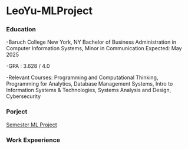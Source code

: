 # LeoYu-MLProject

### Education
-Baruch College New York, NY
Bachelor of Business Administration in Computer Information Systems, Minor in Communication Expected: May 2025

-GPA : 3.628 / 4.0

-Relevant Courses: Programming and Computational Thinking, Programming for Analytics, Database Management
Systems, Intro to Information Systems & Technologies, Systems Analysis and Design, Cybersecurity

### Porject 
[Semester ML Project](file:///C:/Users/9966l/Downloads/cis_4130_project_milestone_5_Yu_Leo%20(1).pdf)

### Work Expeerience

